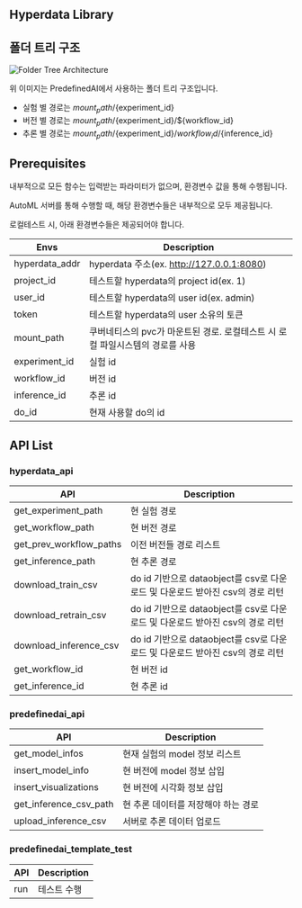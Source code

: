 ## Hyperdata Library

## 폴더 트리 구조

![Folder Tree Architecture](folder.png "Folder Tree Architecture")

위 이미지는 PredefinedAI에서 사용하는 폴더 트리 구조입니다.

- 실험 별 경로는 ${mount_path}/${experiment_id}
- 버전 별 경로는 ${mount_path}/${experiment_id}/\${workflow_id}
- 추론 별 경로는 ${mount_path}/${experiment_id}/${workflow_id}/${inference_id}

## Prerequisites

내부적으로 모든 함수는 입력받는 파라미터가 없으며, 환경변수 값을 통해 수행됩니다.

AutoML 서버를 통해 수행할 때, 해당 환경변수들은 내부적으로 모두 제공됩니다.

로컬테스트 시, 아래 환경변수들은 제공되어야 합니다.

| Envs           | Description                                                                   |
| -------------- | ----------------------------------------------------------------------------- |
| hyperdata_addr | hyperdata 주소(ex. http://127.0.0.1:8080)                                     |
| project_id     | 테스트할 hyperdata의 project id(ex. 1)                                        |
| user_id        | 테스트할 hyperdata의 user id(ex. admin)                                       |  |
| token          | 테스트할 hyperdata의 user 소유의 토큰                                         |
| mount_path     | 쿠버네티스의 pvc가 마운트된 경로. 로컬테스트 시 로컬 파일시스템의 경로를 사용 |
| experiment_id  | 실험 id                                                                       |
| workflow_id    | 버전 id                                                                       |
| inference_id   | 추론 id                                                                       |
| do_id          | 현재 사용할 do의 id                                                           |

## API List

### hyperdata_api

| API                     | Description                                                                   |
| ----------------------- | ----------------------------------------------------------------------------- |
| get_experiment_path     | 현 실험 경로                                                                  |
| get_workflow_path       | 현 버전 경로                                                                  |
| get_prev_workflow_paths | 이전 버전들 경로 리스트                                                       |
| get_inference_path      | 현 추론 경로                                                                  |
| download_train_csv      | do id 기반으로 dataobject를 csv로 다운로드 및 다운로드 받아진 csv의 경로 리턴 |
| download_retrain_csv    | do id 기반으로 dataobject를 csv로 다운로드 및 다운로드 받아진 csv의 경로 리턴 |
| download_inference_csv  | do id 기반으로 dataobject를 csv로 다운로드 및 다운로드 받아진 csv의 경로 리턴 |
| get_workflow_id         | 현 버전 id                                                                    |
| get_inference_id        | 현 추론 id                                                                    |

### predefinedai_api

| API                    | Description                         |
| ---------------------- | ----------------------------------- |
| get_model_infos        | 현재 실험의 model 정보 리스트       |
| insert_model_info      | 현 버전에 model 정보 삽입           |
| insert_visualizations  | 현 버전에 시각화 정보 삽입          |
| get_inference_csv_path | 현 추론 데이터를 저장해야 하는 경로 |
| upload_inference_csv   | 서버로 추론 데이터 업로드           |

### predefinedai_template_test

| API | Description |
| --- | ----------- |
| run | 테스트 수행 |

